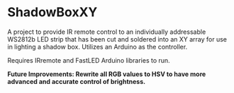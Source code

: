 # ShadowBoxXY
A project to provide IR remote control to an individually addressable WS2812b LED strip that has been cut and soldered into an XY array for use in lighting a shadow box. Utilizes an Arduino as the controller.

Requires IRremote and FastLED Arduino libraries to run.

**Future Improvements: Rewrite all RGB values to HSV to have more advanced and accurate control of brightness.**
